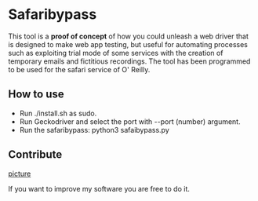 # Safaribypass

This tool is a **proof of concept** of how you could unleash a web driver that is designed to make web app testing, but useful for automating processes such as exploiting trial mode of some services with the creation of temporary emails and fictitious recordings. The tool has been programmed to be used for the safari service of O' Reilly.

## How to use

* Run ./install.sh as sudo.
* Run Geckodriver and select the port with --port (number) argument.
* Run the safaribypass: python3 safaibypass.py

## Contribute
[picture](img/screenshot.png)

If you want to improve my software you are free to do it.
